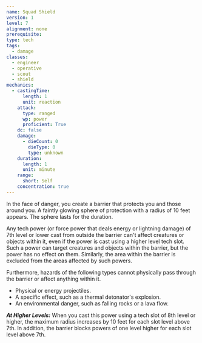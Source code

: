 ```yaml
---
name: Squad Shield
version: 1
level: 7
alignment: none
prerequisite: 
type: tech
tags:
  - damage
classes:
  - engineer
  - operative
  - scout
  - shield
mechanics:
  - castingTime:
      length: 1
      unit: reaction
    attack:
      type: ranged
      wp: power
      proficient: True
    dc: false
    damage:
      - dieCount: 0
        dieType: 0
        type: unknown
    duration:
      length: 1
      unit: minute
    range:
      short: Self
    concentration: true
---
```

In the face of danger, you create a barrier that protects you and those around you. A faintly glowing sphere of protection with a radius of 10 feet appears. The sphere lasts for the duration.

Any tech power (or force power that deals energy or lightning damage) of 7th level or lower cast from outside the barrier can't affect creatures or objects within it, even if the power is cast using a higher level tech slot. Such a power can target creatures and objects within the barrier, but the power has no effect on them. Similarly, the area within the barrier is excluded from the areas affected by such powers.

Furthermore, hazards of the following types cannot physically pass through the barrier or affect anything within it.

- Physical or energy projectiles.
- A specific effect, such as a thermal detonator's explosion.
- An environmental danger, such as falling rocks or a lava flow.

***__At Higher Levels__:*** When you cast this power using a tech slot of 8th level or higher, the maximum radius increases by 10 feet for each slot level above 7th. In addition, the barrier blocks powers of one level higher for each slot level above 7th.
    